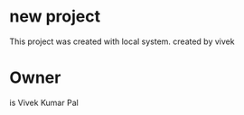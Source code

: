 # new project

This project was created with local system.
created by vivek

# Owner

is Vivek Kumar Pal
